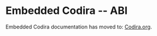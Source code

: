 # Embedded Codira -- ABI

Embedded Codira documentation has moved to: [Codira.org](https://docs.code.org/embedded/documentation/embedded).
